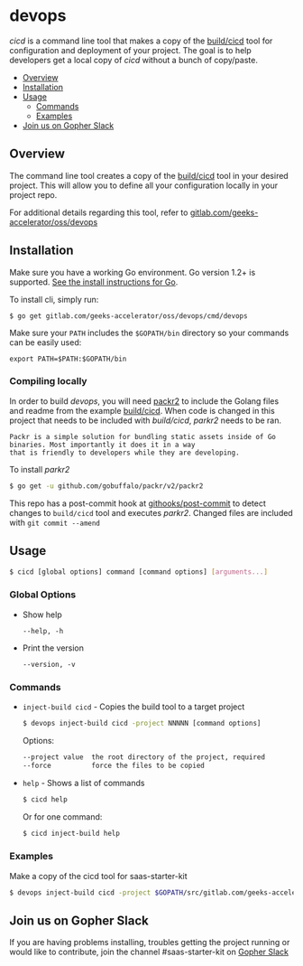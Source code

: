 

devops 
=== 

_cicd_ is a command line tool that makes a copy of the 
[build/cicd](https://gitlab.com/geeks-accelerator/oss/devops/tree/master/build/cicd) tool for configuration and 
deployment of your project. The goal is to help developers get a local copy of _cicd_ without a bunch of copy/paste. 


<!-- toc -->

- [Overview](#overview)
- [Installation](#installation)
- [Usage](#usage)
    * [Commands](#commands)
    * [Examples](#examples)
- [Join us on Gopher Slack](#join-us-on-gopher-slack)

<!-- tocstop -->



## Overview

The command line tool creates a copy of the 
[build/cicd](https://gitlab.com/geeks-accelerator/oss/devops/tree/master/build/cicd) tool in your desired project. This 
will allow you to define all your configuration locally in your project repo. 
 
For additional details regarding this tool, refer to 
[gitlab.com/geeks-accelerator/oss/devops](https://gitlab.com/geeks-accelerator/oss/devops)



## Installation

Make sure you have a working Go environment.  Go version 1.2+ is supported.  [See
the install instructions for Go](http://golang.org/doc/install.html).


To install cli, simply run:
```
$ go get gitlab.com/geeks-accelerator/oss/devops/cmd/devops
```

Make sure your `PATH` includes the `$GOPATH/bin` directory so your commands can
be easily used:
```
export PATH=$PATH:$GOPATH/bin
```



### Compiling locally 

In order to build _devops_, you will need [packr2](https://github.com/gobuffalo/packr/blob/master/v2) to include the 
Golang files and readme from the example [build/cicd](https://gitlab.com/geeks-accelerator/oss/devops/tree/master/build/cicd). 
When code is changed in this project that needs to be included with _build/cicd_, _parkr2_ needs to be ran. 

    Packr is a simple solution for bundling static assets inside of Go binaries. Most importantly it does it in a way 
    that is friendly to developers while they are developing.

To install _parkr2_ 
```bash
$ go get -u github.com/gobuffalo/packr/v2/packr2
```

This repo has a post-commit hook at [githooks/post-commit](https://gitlab.com/geeks-accelerator/oss/devops/blob/master/githooks/post-commit) 
to detect changes to `build/cicd` tool and executes _parkr2_. Changed files are included with `git commit --amend`



## Usage 

```bash
$ cicd [global options] command [command options] [arguments...]
```

### Global Options 


* Show help 

    `--help, -h`  

* Print the version 

   `--version, -v`  

### Commands

* `inject-build cicd` - Copies the build tool to a target project    
   
    ```bash
    $ devops inject-build cicd -project NNNNN [command options]
    ``` 
    
    Options: 
    ```bash
    --project value  the root directory of the project, required
    --force          force the files to be copied
    ``` 
    
* `help` - Shows a list of commands
       
    ```bash
    $ cicd help
    ```
        
    Or for one command:    
    ```bash
    $ cicd inject-build help
    ```


### Examples

Make a copy of the cicd tool for saas-starter-kit 
```bash
$ devops inject-build cicd -project $GOPATH/src/gitlab.com/geeks-accelerator/oss/saas-starter-kit
```


## Join us on Gopher Slack

If you are having problems installing, troubles getting the project running or would like to contribute, join the 
channel #saas-starter-kit on [Gopher Slack](http://invite.slack.golangbridge.org/) 

